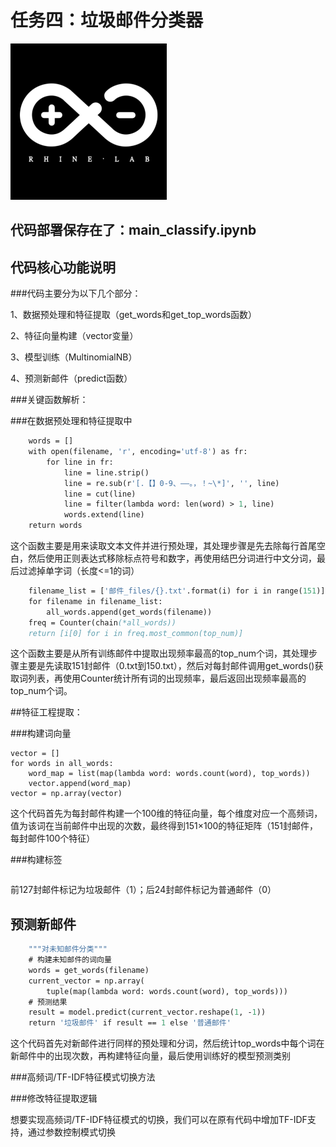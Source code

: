 # 任务四：垃圾邮件分类器

<img src="https://github.com/KURIYAMA595/KUKUKU/blob/main/images/Rhine%20Lab.png" alt="没啥用用的图片">


代码部署保存在了：main_classify.ipynb
---

 

## 代码核心功能说明


###代码主要分为以下几个部分：

1、数据预处理和特征提取（get_words和get_top_words函数）

2、特征向量构建（vector变量）

3、模型训练（MultinomialNB）

4、预测新邮件（predict函数）

###关键函数解析：

###在数据预处理和特征提取中

```def get_words(filename):
    words = []
    with open(filename, 'r', encoding='utf-8') as fr:
        for line in fr:
            line = line.strip()
            line = re.sub(r'[.【】0-9、——。，！~\*]', '', line)
            line = cut(line)
            line = filter(lambda word: len(word) > 1, line)
            words.extend(line)
    return words
```
这个函数主要是用来读取文本文件并进行预处理，其处理步骤是先去除每行首尾空白，然后使用正则表达式移除标点符号和数字，再使用结巴分词进行中文分词，最后过滤掉单字词（长度<=1的词）

```def get_top_words(top_num):
    filename_list = ['邮件_files/{}.txt'.format(i) for i in range(151)]
    for filename in filename_list:
        all_words.append(get_words(filename))
    freq = Counter(chain(*all_words))
    return [i[0] for i in freq.most_common(top_num)]
```
这个函数主要是从所有训练邮件中提取出现频率最高的top_num个词，其处理步骤主要是先读取151封邮件（0.txt到150.txt），然后对每封邮件调用get_words()获取词列表，再使用Counter统计所有词的出现频率，最后返回出现频率最高的top_num个词。


##特征工程提取：

###构建词向量

```top_words = get_top_words(100)
vector = []
for words in all_words:
    word_map = list(map(lambda word: words.count(word), top_words))
    vector.append(word_map)
vector = np.array(vector)
```
这个代码首先为每封邮件构建一个100维的特征向量，每个维度对应一个高频词，值为该词在当前邮件中出现的次数，最终得到151×100的特征矩阵（151封邮件，每封邮件100个特征）

###构建标签
```labels = np.array([1]*127 + [0]*24)
```
前127封邮件标记为垃圾邮件（1）；后24封邮件标记为普通邮件（0）


## 预测新邮件

```def predict(filename):
    """对未知邮件分类"""
    # 构建未知邮件的词向量
    words = get_words(filename)
    current_vector = np.array(
        tuple(map(lambda word: words.count(word), top_words)))
    # 预测结果
    result = model.predict(current_vector.reshape(1, -1))
    return '垃圾邮件' if result == 1 else '普通邮件'
```

这个代码首先对新邮件进行同样的预处理和分词，然后统计top_words中每个词在新邮件中的出现次数，再构建特征向量，最后使用训练好的模型预测类别


###高频词/TF-IDF特征模式切换方法

###修改特征提取逻辑

想要实现高频词/TF-IDF特征模式的切换，我们可以在原有代码中增加TF-IDF支持，通过参数控制模式切换

